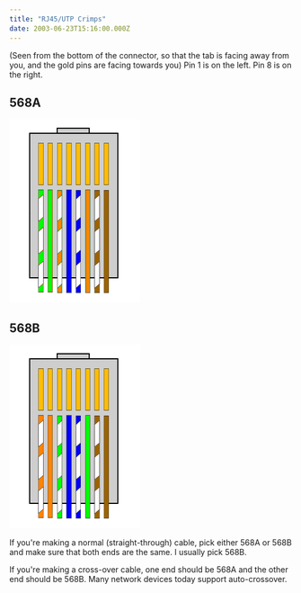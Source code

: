 ```yaml
---
title: "RJ45/UTP Crimps"
date: 2003-06-23T15:16:00.000Z
---
```

(Seen from the bottom of the connector, so that the tab is facing away from you, and the gold pins are facing towards you) Pin 1 is on the left. Pin 8 is on the right.

## 568A

![UTP Crimp: 568A. G/ G O/ B B/ O Br/ Br](/images/2003/2003-06-23-rj45utp-crimps/utp-crimp-568a.gif)

## 568B

![UTP Crimp: 568B. O/ O G/ B B/ G Br/ Br](/images/2003/2003-06-23-rj45utp-crimps/utp-crimp-568b.gif)

If you're making a normal (straight-through) cable, pick either 568A or 568B and make sure that both ends are the same.
I usually pick 568B.

If you're making a cross-over cable, one end should be 568A and the other end should be 568B. Many network devices today
support auto-crossover.
